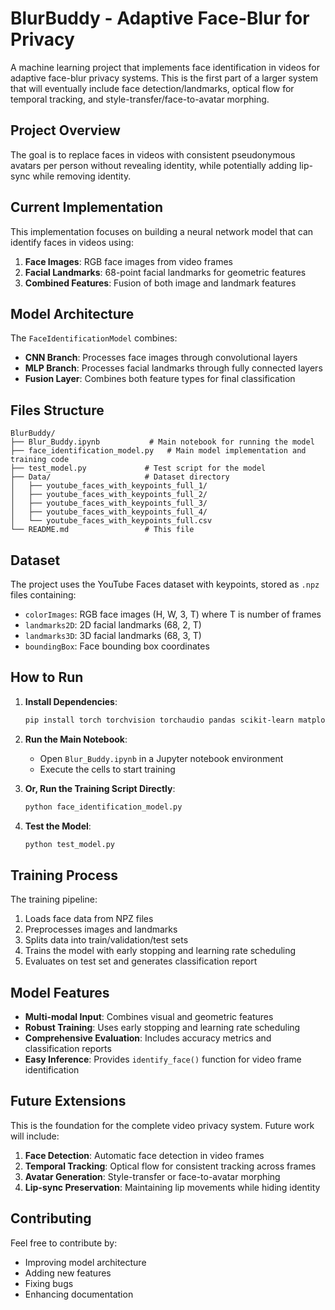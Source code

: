 # BlurBuddy - Adaptive Face-Blur for Privacy

A machine learning project that implements face identification in videos for adaptive face-blur privacy systems. This is the first part of a larger system that will eventually include face detection/landmarks, optical flow for temporal tracking, and style-transfer/face-to-avatar morphing.

## Project Overview

The goal is to replace faces in videos with consistent pseudonymous avatars per person without revealing identity, while potentially adding lip-sync while removing identity.

## Current Implementation

This implementation focuses on building a neural network model that can identify faces in videos using:

1. **Face Images**: RGB face images from video frames
2. **Facial Landmarks**: 68-point facial landmarks for geometric features
3. **Combined Features**: Fusion of both image and landmark features

## Model Architecture

The `FaceIdentificationModel` combines:

- **CNN Branch**: Processes face images through convolutional layers
- **MLP Branch**: Processes facial landmarks through fully connected layers
- **Fusion Layer**: Combines both feature types for final classification

## Files Structure

```
BlurBuddy/
├── Blur_Buddy.ipynb           # Main notebook for running the model
├── face_identification_model.py   # Main model implementation and training code
├── test_model.py             # Test script for the model
├── Data/                     # Dataset directory
│   ├── youtube_faces_with_keypoints_full_1/
│   ├── youtube_faces_with_keypoints_full_2/
│   ├── youtube_faces_with_keypoints_full_3/
│   ├── youtube_faces_with_keypoints_full_4/
│   └── youtube_faces_with_keypoints_full.csv
└── README.md                 # This file
```

## Dataset

The project uses the YouTube Faces dataset with keypoints, stored as `.npz` files containing:

- `colorImages`: RGB face images (H, W, 3, T) where T is number of frames
- `landmarks2D`: 2D facial landmarks (68, 2, T)
- `landmarks3D`: 3D facial landmarks (68, 3, T)
- `boundingBox`: Face bounding box coordinates

## How to Run

1. **Install Dependencies**:
   ```bash
   pip install torch torchvision torchaudio pandas scikit-learn matplotlib pillow opencv-python numpy
   ```

2. **Run the Main Notebook**:
   - Open `Blur_Buddy.ipynb` in a Jupyter notebook environment
   - Execute the cells to start training

3. **Or, Run the Training Script Directly**:
   ```bash
   python face_identification_model.py
   ```

4. **Test the Model**:
   ```bash
   python test_model.py
   ```

## Training Process

The training pipeline:
1. Loads face data from NPZ files
2. Preprocesses images and landmarks
3. Splits data into train/validation/test sets
4. Trains the model with early stopping and learning rate scheduling
5. Evaluates on test set and generates classification report

## Model Features

- **Multi-modal Input**: Combines visual and geometric features
- **Robust Training**: Uses early stopping and learning rate scheduling
- **Comprehensive Evaluation**: Includes accuracy metrics and classification reports
- **Easy Inference**: Provides `identify_face()` function for video frame identification

## Future Extensions

This is the foundation for the complete video privacy system. Future work will include:

1. **Face Detection**: Automatic face detection in video frames
2. **Temporal Tracking**: Optical flow for consistent tracking across frames
3. **Avatar Generation**: Style-transfer or face-to-avatar morphing
4. **Lip-sync Preservation**: Maintaining lip movements while hiding identity

## Contributing

Feel free to contribute by:
- Improving model architecture
- Adding new features
- Fixing bugs
- Enhancing documentation
